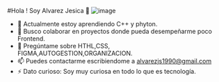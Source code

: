 #Hola ! Soy Alvarez Jesica 👋                             ![image](https://user-images.githubusercontent.com/78943636/202448473-686316e3-4d2a-46d1-b138-965fd319c440.png)




- 🌱 Actualmente estoy aprendiendo C++ y phyton.
- 👯 Busco colaborar en proyectos donde pueda desempeñarme poco Frontend.
- 💬 Pregúntame sobre HTHL,CSS, FIGMA,AUTOGESTION,ORGANIZACION.
- 📫 Puedes contactarme escribiendome a alvarezjs1990@gmail.com
- ⚡ Dato curioso: Soy muy curiosa en todo lo que es tecnología.

